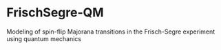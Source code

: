 # FrischSegre-QM
Modeling of spin-flip Majorana transitions in the Frisch-Segre experiment using quantum mechanics
